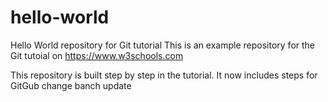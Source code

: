 # hello-world
Hello World repository for Git tutorial
This is an example repository for the Git tutoial on https://www.w3schools.com

This repository is built step by step in the tutorial.
It now includes steps for GitGub
change banch update
